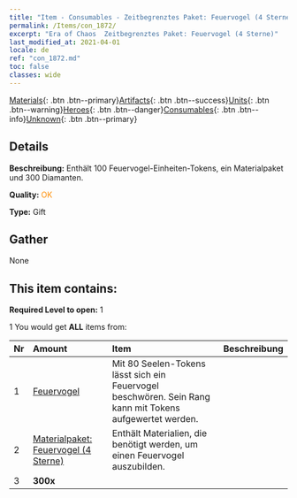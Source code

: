 ```yaml
---
title: "Item - Consumables - Zeitbegrenztes Paket: Feuervogel (4 Sterne)"
permalink: /Items/con_1872/
excerpt: "Era of Chaos  Zeitbegrenztes Paket: Feuervogel (4 Sterne)"
last_modified_at: 2021-04-01
locale: de
ref: "con_1872.md"
toc: false
classes: wide
---
```

 [Materials](/de/Items/){: .btn .btn--primary}[Artifacts](/de/Items/Artifacts/){: .btn .btn--success}[Units](/de/Items/Units/){: .btn .btn--warning}[Heroes](/de/Items/Heroes/){: .btn .btn--danger}[Consumables](/de/Items/Consumables/){: .btn .btn--info}[Unknown](/de/Items/Unknown/){: .btn .btn--primary}

## Details
 **Beschreibung:** Enthält 100 Feuervogel-Einheiten-Tokens, ein Materialpaket und 300 Diamanten.

 **Quality:** <span style="color: #FF8C00">OK</span>

 **Type:** Gift

## Gather

  None

## This item contains:

 **Required Level to open:** 1

 1 You would get **ALL** items  from:

  | Nr | Amount |     Item    | Beschreibung |
  |:---|:-------|:------------|:-----------:|
  | 1 | [Feuervogel](/de/Items/unt_268/) | Mit 80 Seelen-Tokens lässt sich ein Feuervogel beschwören. Sein Rang kann mit Tokens aufgewertet werden. | 
  | 2 | [Materialpaket: Feuervogel (4 Sterne)](/de/Items/con_1876/) | Enthält Materialien, die benötigt werden, um einen Feuervogel auszubilden. | 
  | 3 |  **300x** | <i class="fas fa-gem"/> |  | 
